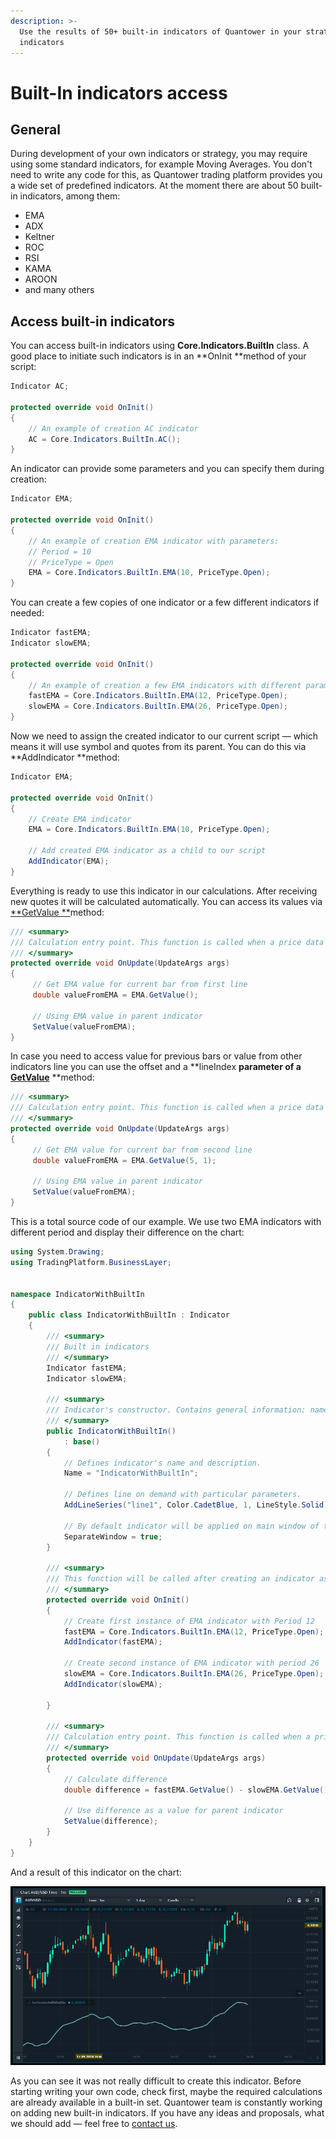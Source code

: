 ```yaml
---
description: >-
  Use the results of 50+ built-in indicators of Quantower in your strategies and
  indicators
---
```


# Built-In indicators access

## General

During development of your own indicators or strategy, you may require using some standard indicators, for example Moving Averages. You don't need to write any code for this, as Quantower trading platform provides you a wide set of predefined indicators. At the moment there are about 50 built-in indicators, among them: 

* EMA
* ADX
* Keltner
* ROC
* RSI
* KAMA
* AROON
* and many others

## Access built-in indicators

You can access built-in indicators using **Core.Indicators.BuiltIn** class. A good place to initiate such indicators is in an **OnInit **method of your script:

```csharp
Indicator AC;

protected override void OnInit()
{
    // An example of creation AC indicator
    AC = Core.Indicators.BuiltIn.AC();                
}
```

An indicator can provide some parameters and you can specify them during creation:

```csharp
Indicator EMA;

protected override void OnInit()
{
    // An example of creation EMA indicator with parameters: 
    // Period = 10
    // PriceType = Open
    EMA = Core.Indicators.BuiltIn.EMA(10, PriceType.Open);         
}
```

You can create a few copies of one indicator or a few different indicators if needed:

```csharp
Indicator fastEMA;
Indicator slowEMA;

protected override void OnInit()
{
    // An example of creation a few EMA indicators with different parameters     
    fastEMA = Core.Indicators.BuiltIn.EMA(12, PriceType.Open);         
    slowEMA = Core.Indicators.BuiltIn.EMA(26, PriceType.Open);         
}
```

Now we need to assign the created indicator to our current script — which means it will use symbol and quotes from its parent. You can do this via **AddIndicator **method:

```csharp
Indicator EMA;

protected override void OnInit()
{
    // Create EMA indicator
    EMA = Core.Indicators.BuiltIn.EMA(10, PriceType.Open);
             
    // Add created EMA indicator as a child to our script
    AddIndicator(EMA);
}
```

Everything is ready to use this indicator in our calculations. After receiving new quotes it will be calculated automatically. You can access its values via [**GetValue **](http://api.quantower.com/docs/TradingPlatform.BusinessLayer.Indicator.html#TradingPlatform_BusinessLayer_Indicator_GetValue_System_Int32\_System_Int32\_TradingPlatform_BusinessLayer_SeekOriginHistory\_)method:

```csharp
/// <summary>
/// Calculation entry point. This function is called when a price data updates. 
/// </summary>
protected override void OnUpdate(UpdateArgs args)
{
     // Get EMA value for current bar from first line
     double valueFromEMA = EMA.GetValue();
     
     // Using EMA value in parent indicator
     SetValue(valueFromEMA);            
}
```

In case you need to access value for previous bars or value from other indicators line you can use the offset and a **lineIndex **parameter of a [**GetValue**](http://api.quantower.com/docs/TradingPlatform.BusinessLayer.Indicator.html#TradingPlatform_BusinessLayer_Indicator_GetValue_System_Int32\_System_Int32\_TradingPlatform_BusinessLayer_SeekOriginHistory\_)** **method:

```csharp
/// <summary>
/// Calculation entry point. This function is called when a price data updates. 
/// </summary>
protected override void OnUpdate(UpdateArgs args)
{
     // Get EMA value for current bar from second line
     double valueFromEMA = EMA.GetValue(5, 1);
     
     // Using EMA value in parent indicator
     SetValue(valueFromEMA);            
}
```

This is a total source code of our example. We use two EMA indicators with different period and display their difference on the chart:

```csharp
using System.Drawing;
using TradingPlatform.BusinessLayer;


namespace IndicatorWithBuiltIn
{   
	public class IndicatorWithBuiltIn : Indicator
    {
        /// <summary>
        /// Built in indicators
        /// </summary>
        Indicator fastEMA;
        Indicator slowEMA;

        /// <summary>
        /// Indicator's constructor. Contains general information: name, description, LineSeries etc. 
        /// </summary>
        public IndicatorWithBuiltIn()
            : base()
        {
            // Defines indicator's name and description.
            Name = "IndicatorWithBuiltIn";

            // Defines line on demand with particular parameters.
            AddLineSeries("line1", Color.CadetBlue, 1, LineStyle.Solid);

            // By default indicator will be applied on main window of the chart
            SeparateWindow = true;
        }

        /// <summary>
        /// This function will be called after creating an indicator as well as after its input params reset or chart (symbol or timeframe) updates.
        /// </summary>
        protected override void OnInit()
        {
            // Create first instance of EMA indicator with Period 12
            fastEMA = Core.Indicators.BuiltIn.EMA(12, PriceType.Open);
            AddIndicator(fastEMA);

            // Create second instance of EMA indicator with period 26
            slowEMA = Core.Indicators.BuiltIn.EMA(26, PriceType.Open);
            AddIndicator(slowEMA);

        }

        /// <summary>
        /// Calculation entry point. This function is called when a price data updates. 
        /// </summary>
        protected override void OnUpdate(UpdateArgs args)
        {
            // Calculate difference
            double difference = fastEMA.GetValue() - slowEMA.GetValue();

            // Use difference as a value for parent indicator
            SetValue(difference);
        }
    }
}

```

And a result of this indicator on the chart:

![In the additional window of the chart we can see result of our calculations](../.gitbook/assets/result.png)

As you can see it was not really difficult to create this indicator. Before starting writing your own code, check first, maybe the required calculations are already available in a built-in set. Quantower team is constantly working on adding new built-in indicators. If you have any ideas and proposals, what we should add — feel free to [contact us](https://www.quantower.com/contact-us).
